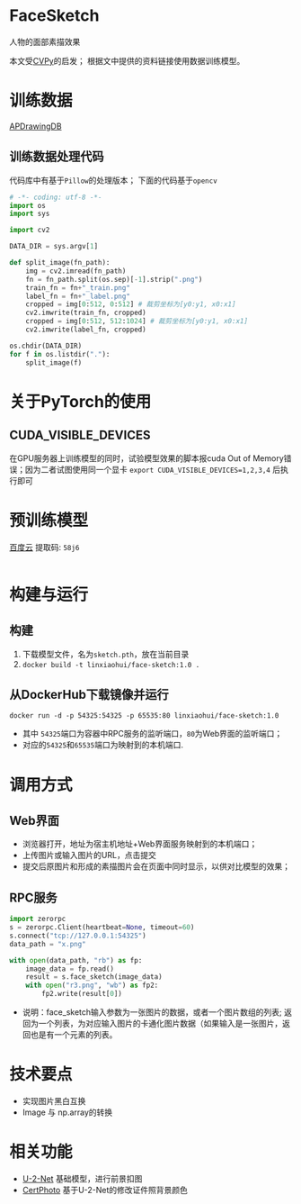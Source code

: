 # FaceSketch
人物的面部素描效果

本文受[CVPy](https://mp.weixin.qq.com/s?__biz=MzU2MDAyNzk5MA==&mid=2247484622&idx=1&sn=abe91eeb7c8a0d7a9157803ee80261a9&chksm=fc0f04f7cb788de1d3d05834e3ae5dec4769af8f830b9b69abe44b9211f1fa5436f1558ded55&token=384912966&lang=zh_CN#rd)的启发； 根据文中提供的资料链接使用数据训练模型。


# 训练数据
[APDrawingDB](https://cg.cs.tsinghua.edu.cn/people/~Yongjin/APDrawingDB.zip)

## 训练数据处理代码
代码库中有基于`Pillow`的处理版本； 下面的代码基于`opencv`

```python
# -*- coding: utf-8 -*-
import os
import sys

import cv2 

DATA_DIR = sys.argv[1]

def split_image(fn_path):
    img = cv2.imread(fn_path)
    fn = fn_path.split(os.sep)[-1].strip(".png")
    train_fn = fn+"_train.png"
    label_fn = fn+"_label.png"
    cropped = img[0:512, 0:512] # 裁剪坐标为[y0:y1, x0:x1]
    cv2.imwrite(train_fn, cropped)
    cropped = img[0:512, 512:1024] # 裁剪坐标为[y0:y1, x0:x1]
    cv2.imwrite(label_fn, cropped)

os.chdir(DATA_DIR)
for f in os.listdir("."):
    split_image(f)
```

# 关于PyTorch的使用

## CUDA_VISIBLE_DEVICES
在GPU服务器上训练模型的同时，试验模型效果的脚本报cuda Out of Memory错误；因为二者试图使用同一个显卡
`export CUDA_VISIBLE_DEVICES=1,2,3,4` 后执行即可

# 预训练模型
[百度云](https://pan.baidu.com/s/1SN6PE1pNazJs7pEy3Aqm7w) 提取码: `58j6`

```
```

# 构建与运行
## 构建
   1. 下载模型文件，名为`sketch.pth`，放在当前目录
   2. `docker build -t linxiaohui/face-sketch:1.0 .`

## 从DockerHub下载镜像并运行
   `docker run -d -p 54325:54325 -p 65535:80 linxiaohui/face-sketch:1.0`
   * 其中 `54325`端口为容器中RPC服务的监听端口，`80`为Web界面的监听端口；
   * 对应的`54325`和`65535`端口为映射到的本机端口.

# 调用方式
## Web界面
   * 浏览器打开，地址为宿主机地址+Web界面服务映射到的本机端口；
   * 上传图片或输入图片的URL，点击提交
   * 提交后原图片和形成的素描图片会在页面中同时显示，以供对比模型的效果；

## RPC服务
```python
import zerorpc
s = zerorpc.Client(heartbeat=None, timeout=60)
s.connect("tcp://127.0.0.1:54325")
data_path = "x.png"

with open(data_path, "rb") as fp:
    image_data = fp.read()
    result = s.face_sketch(image_data)
    with open("r3.png", "wb") as fp2:
        fp2.write(result[0])
```
   * 说明：face_sketch输入参数为一张图片的数据，或者一个图片数组的列表; 返回为一个列表，为对应输入图片的卡通化图片数据（如果输入是一张图片，返回也是有一个元素的列表。

# 技术要点
   * 实现图片黑白互换
   * Image 与 np.array的转换


# 相关功能
   * [U-2-Net](../U-2-Net) 基础模型，进行前景扣图
   * [CertPhoto](../CertPhoto) 基于U-2-Net的修改证件照背景颜色
   
